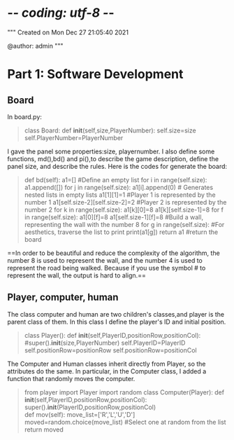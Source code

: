 # -*- coding: utf-8 -*-
"""
Created on Mon Dec 27 21:05:40 2021

@author: admin
"""
# Part 1: Software Development

## Board

In board.py:
>class Board:
>   def __init__(self,size,PlayerNumber):
>        self.size=size
>        self.PlayerNumber=PlayerNumber

I gave the panel some properties:size, playernumber.
I also define some functions, md(),bd() and pi(),to describe the game description, define the panel size, and describe the rules.
Here is the codes for generate the board:
>def bd(self):
        a1=[] #Define an empty list
        for i in range(self.size):
            a1.append([])
            for j in range(self.size):
                    a1[i].append(0) # Generates nested lists in empty lists
        a1[1][1]=1 #Player 1 is represented by the number 1
        a1[self.size-2][self.size-2]=2 #Player 2 is represented by the number 2
        for k in range(self.size):
            a1[k][0]=8
            a1[k][self.size-1]=8 
        for f in range(self.size):
            a1[0][f]=8
            a1[self.size-1][f]=8 #Build a wall, representing the wall with the number 8
        for g in range(self.size): #For aesthetics, traverse the list to print
            print(a1[g])
        return a1 #return the board

==In order to be beautiful and reduce the complexity of the algorithm, the number 8 is used to represent the wall, and the number 4 is used to represent the road being walked. Because if you use the symbol # to represent the wall, the output is hard to align.==

## Player, computer, human
The class computer and human are two children's classes,and player is the parent class of them.
In this class I define the player's ID and initial position.
>class Player():
    def __init__(self,PlayerID,positionRow,positionCol):
        #super().__init__(size,PlayerNumber)
        self.PlayerID=PlayerID
        self.positionRow=positionRow
        self.positionRow=positionCol

The Computer and Human classes inherit directly from Player, so the attributes do the same.
In particular, in the Computer class, I added a function that randomly moves the computer.
>from player import Player
import random
class Computer(Player):
    def __init__(self,PlayerID,positionRow,positionCol):
        super().__init__(PlayerID,positionRow,positionCol)    
>    def mov(self):
        move_list=['R','L','U','D']
        moved=random.choice(move_list) #Select one at random from the list
        return moved
        
        
        

